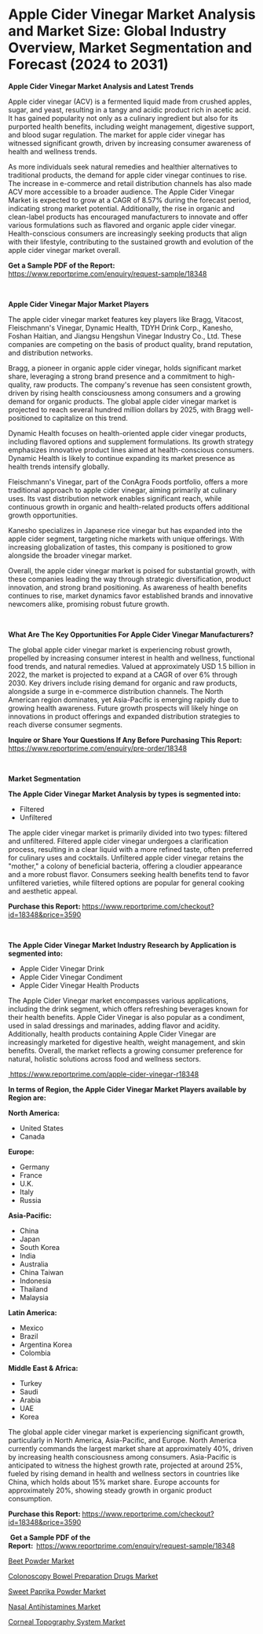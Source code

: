 <p><h1>Apple Cider Vinegar Market Analysis and Market Size: Global Industry Overview, Market Segmentation and Forecast (2024 to 2031)</h1></p><p><strong>Apple Cider Vinegar Market Analysis and Latest Trends</strong></p>
<p><p>Apple cider vinegar (ACV) is a fermented liquid made from crushed apples, sugar, and yeast, resulting in a tangy and acidic product rich in acetic acid. It has gained popularity not only as a culinary ingredient but also for its purported health benefits, including weight management, digestive support, and blood sugar regulation. The market for apple cider vinegar has witnessed significant growth, driven by increasing consumer awareness of health and wellness trends. </p><p>As more individuals seek natural remedies and healthier alternatives to traditional products, the demand for apple cider vinegar continues to rise. The increase in e-commerce and retail distribution channels has also made ACV more accessible to a broader audience. The Apple Cider Vinegar Market is expected to grow at a CAGR of 8.57% during the forecast period, indicating strong market potential. Additionally, the rise in organic and clean-label products has encouraged manufacturers to innovate and offer various formulations such as flavored and organic apple cider vinegar. Health-conscious consumers are increasingly seeking products that align with their lifestyle, contributing to the sustained growth and evolution of the apple cider vinegar market overall.</p></p>
<p><strong>Get a Sample PDF of the Report:&nbsp;</strong> <a href="https://www.reportprime.com/enquiry/request-sample/18348?utm_campaign=102&utm_medium=2&utm_source=Github&utm_content=ia&utm_term=21112024&utm_id=apple-cider-vinegar">https://www.reportprime.com/enquiry/request-sample/18348</a></p>
<p>&nbsp;</p>
<p><strong>Apple Cider Vinegar Major Market Players</strong></p>
<p><p>The apple cider vinegar market features key players like Bragg, Vitacost, Fleischmann's Vinegar, Dynamic Health, TDYH Drink Corp., Kanesho, Foshan Haitian, and Jiangsu Hengshun Vinegar Industry Co., Ltd. These companies are competing on the basis of product quality, brand reputation, and distribution networks.</p><p>Bragg, a pioneer in organic apple cider vinegar, holds significant market share, leveraging a strong brand presence and a commitment to high-quality, raw products. The company's revenue has seen consistent growth, driven by rising health consciousness among consumers and a growing demand for organic products. The global apple cider vinegar market is projected to reach several hundred million dollars by 2025, with Bragg well-positioned to capitalize on this trend.</p><p>Dynamic Health focuses on health-oriented apple cider vinegar products, including flavored options and supplement formulations. Its growth strategy emphasizes innovative product lines aimed at health-conscious consumers. Dynamic Health is likely to continue expanding its market presence as health trends intensify globally.</p><p>Fleischmann's Vinegar, part of the ConAgra Foods portfolio, offers a more traditional approach to apple cider vinegar, aiming primarily at culinary uses. Its vast distribution network enables significant reach, while continuous growth in organic and health-related products offers additional growth opportunities.</p><p>Kanesho specializes in Japanese rice vinegar but has expanded into the apple cider segment, targeting niche markets with unique offerings. With increasing globalization of tastes, this company is positioned to grow alongside the broader vinegar market.</p><p>Overall, the apple cider vinegar market is poised for substantial growth, with these companies leading the way through strategic diversification, product innovation, and strong brand positioning. As awareness of health benefits continues to rise, market dynamics favor established brands and innovative newcomers alike, promising robust future growth.</p></p>
<p>&nbsp;</p>
<p><strong>What Are The Key Opportunities For Apple Cider Vinegar Manufacturers?</strong></p>
<p><p>The global apple cider vinegar market is experiencing robust growth, propelled by increasing consumer interest in health and wellness, functional food trends, and natural remedies. Valued at approximately USD 1.5 billion in 2022, the market is projected to expand at a CAGR of over 6% through 2030. Key drivers include rising demand for organic and raw products, alongside a surge in e-commerce distribution channels. The North American region dominates, yet Asia-Pacific is emerging rapidly due to growing health awareness. Future growth prospects will likely hinge on innovations in product offerings and expanded distribution strategies to reach diverse consumer segments.</p></p>
<p><strong>Inquire or Share Your Questions If Any Before Purchasing This Report:</strong> <a href="https://www.reportprime.com/enquiry/pre-order/18348?utm_campaign=102&utm_medium=2&utm_source=Github&utm_content=ia&utm_term=21112024&utm_id=apple-cider-vinegar">https://www.reportprime.com/enquiry/pre-order/18348</a></p>
<p>&nbsp;</p>
<p><strong>Market Segmentation</strong></p>
<p><strong>The Apple Cider Vinegar Market Analysis by types is segmented into:</strong></p>
<p><ul><li>Filtered</li><li>Unfiltered</li></ul></p>
<p><p>The apple cider vinegar market is primarily divided into two types: filtered and unfiltered. Filtered apple cider vinegar undergoes a clarification process, resulting in a clear liquid with a more refined taste, often preferred for culinary uses and cocktails. Unfiltered apple cider vinegar retains the "mother," a colony of beneficial bacteria, offering a cloudier appearance and a more robust flavor. Consumers seeking health benefits tend to favor unfiltered varieties, while filtered options are popular for general cooking and aesthetic appeal.</p></p>
<p><strong>Purchase this Report:&nbsp;</strong><a href="https://www.reportprime.com/checkout?id=18348&price=3590&utm_campaign=102&utm_medium=2&utm_source=Github&utm_content=ia&utm_term=21112024&utm_id=apple-cider-vinegar">https://www.reportprime.com/checkout?id=18348&price=3590</a></p>
<p>&nbsp;</p>
<p><strong>The Apple Cider Vinegar Market Industry Research by Application is segmented into:</strong></p>
<p><ul><li>Apple Cider Vinegar Drink</li><li>Apple Cider Vinegar Condiment</li><li>Apple Cider Vinegar Health Products</li></ul></p>
<p><p>The Apple Cider Vinegar market encompasses various applications, including the drink segment, which offers refreshing beverages known for their health benefits. Apple Cider Vinegar is also popular as a condiment, used in salad dressings and marinades, adding flavor and acidity. Additionally, health products containing Apple Cider Vinegar are increasingly marketed for digestive health, weight management, and skin benefits. Overall, the market reflects a growing consumer preference for natural, holistic solutions across food and wellness sectors.</p></p>
<p><a href="https://www.reportprime.com/apple-cider-vinegar-r18348?utm_campaign=102&utm_medium=2&utm_source=Github&utm_content=ia&utm_term=21112024&utm_id=apple-cider-vinegar">&nbsp;https://www.reportprime.com/apple-cider-vinegar-r18348</a></p>
<p><strong>In terms of Region, the Apple Cider Vinegar Market Players available by Region are:</strong></p>
<p>
    <p> <strong> North America: </strong>
        <ul>
            <li>United States</li>
            <li>Canada</li>
        </ul>
        </p> 
    <p> <strong> Europe: </strong>
        <ul>
            <li>Germany</li>
            <li>France</li>
            <li>U.K.</li>
            <li>Italy</li>
            <li>Russia</li>
        </ul>
        </p> 
    <p> <strong> Asia-Pacific: </strong>
        <ul>
            <li>China</li>
            <li>Japan</li>
            <li>South Korea</li>
            <li>India</li>
            <li>Australia</li>
            <li>China Taiwan</li>
            <li>Indonesia</li>
            <li>Thailand</li>
            <li>Malaysia</li>
        </ul>
        </p> 
    <p> <strong> Latin America: </strong>
        <ul>
            <li>Mexico</li>
            <li>Brazil</li>
            <li>Argentina Korea</li>
            <li>Colombia</li>
        </ul>
        </p> 
    <p> <strong> Middle East & Africa: </strong>
        <ul>
            <li>Turkey</li>
            <li>Saudi</li>
            <li>Arabia</li>
            <li>UAE</li>
            <li>Korea</li>
        </ul>
    </p>
    </p>
<p><p>The global apple cider vinegar market is experiencing significant growth, particularly in North America, Asia-Pacific, and Europe. North America currently commands the largest market share at approximately 40%, driven by increasing health consciousness among consumers. Asia-Pacific is anticipated to witness the highest growth rate, projected at around 25%, fueled by rising demand in health and wellness sectors in countries like China, which holds about 15% market share. Europe accounts for approximately 20%, showing steady growth in organic product consumption.</p></p>
<p><strong>Purchase this Report: </strong><a href="https://www.reportprime.com/checkout?id=18348&price=3590&utm_campaign=102&utm_medium=2&utm_source=Github&utm_content=ia&utm_term=21112024&utm_id=apple-cider-vinegar">https://www.reportprime.com/checkout?id=18348&price=3590</a></p>
<p>&nbsp;<strong>Get a Sample PDF of the Report:&nbsp;&nbsp;</strong><a href="https://www.reportprime.com/enquiry/request-sample/18348?utm_campaign=102&utm_medium=2&utm_source=Github&utm_content=ia&utm_term=21112024&utm_id=apple-cider-vinegar">https://www.reportprime.com/enquiry/request-sample/18348</a></p>
<p><strong></strong></p>
<p><p><a href="https://github.com/FlorianWolf90/Market-Research-Report-List-1/blob/main/beet-powder-market.md?utm_campaign=102&utm_medium=2&utm_source=Github&utm_content=ia&utm_term=21112024&utm_id=apple-cider-vinegar">Beet Powder Market</a></p><p><a href="https://issuu.com/reportprime-2/docs/colonoscopy-bowel-preparation-drugs_53b3aaae9000cd?utm_campaign=102&utm_medium=2&utm_source=Github&utm_content=ia&utm_term=21112024&utm_id=apple-cider-vinegar">Colonoscopy Bowel Preparation Drugs Market</a></p><p><a href="https://github.com/NargisHussain75/Market-Research-Report-List-1/blob/main/sweet-paprika-powder-market.md?utm_campaign=102&utm_medium=2&utm_source=Github&utm_content=ia&utm_term=21112024&utm_id=apple-cider-vinegar">Sweet Paprika Powder Market</a></p><p><a href="https://issuu.com/reportprime-2/docs/nasal-antihistamines-market-size-20_fee5cd0da6073d?utm_campaign=102&utm_medium=2&utm_source=Github&utm_content=ia&utm_term=21112024&utm_id=apple-cider-vinegar">Nasal Antihistamines Market</a></p><p><a href="https://www.linkedin.com/pulse/corneal-topography-system-market-forecast-key-players-vsaye?utm_campaign=102&utm_medium=2&utm_source=Github&utm_content=ia&utm_term=21112024&utm_id=apple-cider-vinegar">Corneal Topography System Market</a></p></p>